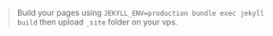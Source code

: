 > Build your pages using ```JEKYLL_ENV=production bundle exec jekyll build``` then upload `_site` folder on your vps.

